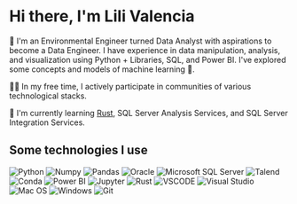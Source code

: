 # Hi there, I'm Lili Valencia 

💚 I'm an Environmental Engineer  turned Data Analyst with aspirations to become a Data Engineer. I have experience in data manipulation, analysis, and visualization using Python + Libraries, SQL, and Power BI. I've explored some concepts and models of machine learning 🦾.

👩‍💻 In my free time, I actively participate in communities of various technological stacks. 

🌱 I'm currently learning [Rust](https://doc.rust-lang.org/book/), SQL Server Analysis Services, and SQL Server Integration Services.

## Some technologies I use
![Python](https://img.shields.io/badge/Python-FFD43B?style=for-the-badge&logo=python&logoColor=blue) ![Numpy](https://img.shields.io/badge/Numpy-777BB4?style=for-the-badge&logo=numpy&logoColor=white)
![Pandas](https://img.shields.io/badge/Pandas-2C2D72?style=for-the-badge&logo=pandas&logoColor=white)
![Oracle](https://img.shields.io/badge/Oracle-F80000?style=for-the-badge&logo=Oracle&logoColor=white) ![Microsoft SQL Server](https://img.shields.io/badge/Microsoft%20SQL%20Server-CC2927?style=for-the-badge&logo=microsoft%20sql%20server&logoColor=white) 
![Talend](https://img.shields.io/badge/Talend-FF6D70?style=for-the-badge&logo=Talend&logoColor=white) ![Conda](https://img.shields.io/badge/conda-342B029.svg?&style=for-the-badge&logo=anaconda&logoColor=white) ![Power BI](https://img.shields.io/badge/PowerBI-F2C811?style=for-the-badge&logo=Power%20BI&logoColor=white) ![Jupyter](https://img.shields.io/badge/Jupyter-F37626.svg?&style=for-the-badge&logo=Jupyter&logoColor=white) 
![Rust](https://img.shields.io/badge/Rust-000000?style=for-the-badge&logo=rust&logoColor=white) ![VSCODE](https://img.shields.io/badge/VSCode-0078D4?style=for-the-badge&logo=visual%20studio%20code&logoColor=white) ![Visual Studio](https://img.shields.io/badge/Visual_Studio-5C2D91?style=for-the-badge&logo=visual%20studio&logoColor=white) ![Mac OS](https://img.shields.io/badge/mac%20os-000000?style=for-the-badge&logo=apple&logoColor=white)
![Windows](https://img.shields.io/badge/Windows-0078D6?style=for-the-badge&logo=windows&logoColor=white) ![Git](https://img.shields.io/badge/GIT-E44C30?style=for-the-badge&logo=git&logoColor=white)
